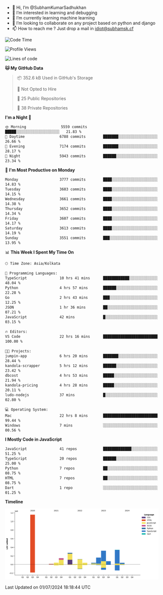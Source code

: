 - 👋 Hi, I’m @SubhamKumarSadhukhan
- 👀 I’m interested in learning and debugging
- 🌱 I’m currently learning machine learning
- 💞️ I’m looking to collaborate on any project based on python and django
- 📫 How to reach me ?
      Just drop a mail in idiot@subhamsk.cf

<!---
SubhamKumarSadhukhan/SubhamKumarSadhukhan is a ✨ special ✨ repository because its `README.md` (this file) appears on your GitHub profile.
You can click the Preview link to take a look at your changes.
--->


<!--START_SECTION:waka-->
![Code Time](http://img.shields.io/badge/Code%20Time-2%2C280%20hrs%206%20mins-blue)

![Profile Views](http://img.shields.io/badge/Profile%20Views-0-blue)

![Lines of code](https://img.shields.io/badge/From%20Hello%20World%20I%27ve%20Written-2.7%20million%20lines%20of%20code-blue)

**🐱 My GitHub Data** 

> 📦 352.6 kB Used in GitHub's Storage 
 > 
> 🚫 Not Opted to Hire
 > 
> 📜 25 Public Repositories 
 > 
> 🔑 38 Private Repositories 
 > 
**I'm a Night 🦉** 

```text
🌞 Morning                5559 commits        █████░░░░░░░░░░░░░░░░░░░░   21.83 % 
🌆 Daytime                6788 commits        ███████░░░░░░░░░░░░░░░░░░   26.66 % 
🌃 Evening                7174 commits        ███████░░░░░░░░░░░░░░░░░░   28.17 % 
🌙 Night                  5943 commits        ██████░░░░░░░░░░░░░░░░░░░   23.34 % 
```
📅 **I'm Most Productive on Monday** 

```text
Monday                   3777 commits        ████░░░░░░░░░░░░░░░░░░░░░   14.83 % 
Tuesday                  3603 commits        ████░░░░░░░░░░░░░░░░░░░░░   14.15 % 
Wednesday                3661 commits        ████░░░░░░░░░░░░░░░░░░░░░   14.38 % 
Thursday                 3652 commits        ████░░░░░░░░░░░░░░░░░░░░░   14.34 % 
Friday                   3607 commits        ████░░░░░░░░░░░░░░░░░░░░░   14.17 % 
Saturday                 3613 commits        ████░░░░░░░░░░░░░░░░░░░░░   14.19 % 
Sunday                   3551 commits        ███░░░░░░░░░░░░░░░░░░░░░░   13.95 % 
```


📊 **This Week I Spent My Time On** 

```text
🕑︎ Time Zone: Asia/Kolkata

💬 Programming Languages: 
TypeScript               10 hrs 41 mins      ████████████░░░░░░░░░░░░░   48.04 % 
Python                   4 hrs 57 mins       ██████░░░░░░░░░░░░░░░░░░░   22.28 % 
Go                       2 hrs 43 mins       ███░░░░░░░░░░░░░░░░░░░░░░   12.25 % 
JSON                     1 hr 36 mins        ██░░░░░░░░░░░░░░░░░░░░░░░   07.21 % 
JavaScript               42 mins             █░░░░░░░░░░░░░░░░░░░░░░░░   03.15 % 

🔥 Editors: 
VS Code                  22 hrs 16 mins      █████████████████████████   100.00 % 

🐱‍💻 Projects: 
jumpin-app               6 hrs 20 mins       ███████░░░░░░░░░░░░░░░░░░   28.44 % 
kandola-scrapper         5 hrs 12 mins       ██████░░░░░░░░░░░░░░░░░░░   23.42 % 
dbcost                   4 hrs 53 mins       █████░░░░░░░░░░░░░░░░░░░░   21.94 % 
kandola-pricing          4 hrs 28 mins       █████░░░░░░░░░░░░░░░░░░░░   20.11 % 
ludo-nodejs              37 mins             █░░░░░░░░░░░░░░░░░░░░░░░░   02.80 % 

💻 Operating System: 
Mac                      22 hrs 8 mins       █████████████████████████   99.44 % 
Windows                  7 mins              ░░░░░░░░░░░░░░░░░░░░░░░░░   00.56 % 
```

**I Mostly Code in JavaScript** 

```text
JavaScript               41 repos            █████████████░░░░░░░░░░░░   51.25 % 
TypeScript               20 repos            ██████░░░░░░░░░░░░░░░░░░░   25.00 % 
Python                   7 repos             ██░░░░░░░░░░░░░░░░░░░░░░░   08.75 % 
HTML                     7 repos             ██░░░░░░░░░░░░░░░░░░░░░░░   08.75 % 
Dart                     1 repo              ░░░░░░░░░░░░░░░░░░░░░░░░░   01.25 % 
```



**Timeline**

![Lines of Code chart](https://raw.githubusercontent.com/SubhamKumarSadhukhan/SubhamKumarSadhukhan/main/assets/bar_graph.png)


 Last Updated on 01/07/2024 18:18:44 UTC
<!--END_SECTION:waka-->
